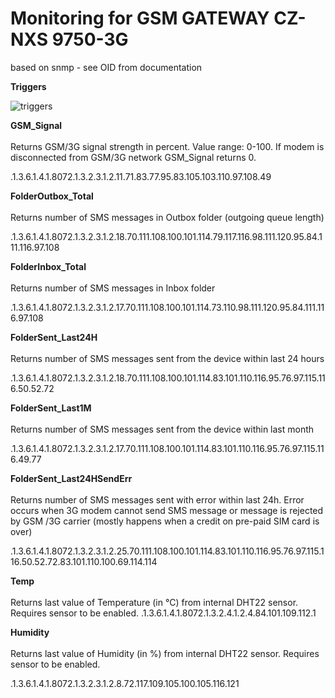 # Monitoring for GSM GATEWAY CZ-NXS 9750-3G

based on snmp - see OID from documentation

**Triggers**

![triggers](https://user-images.githubusercontent.com/52492965/62545415-f26bcb80-b861-11e9-980e-3077c5c2a283.PNG)


**GSM_Signal** \
\
Returns GSM/3G signal strength in percent. Value range: 0-100. If modem is disconnected from GSM/3G network GSM_Signal returns 0.

.1.3.6.1.4.1.8072.1.3.2.3.1.2.11.71.83.77.95.83.105.103.110.97.108.49

**FolderOutbox_Total** \
\
Returns number of SMS messages in Outbox folder (outgoing queue length)

.1.3.6.1.4.1.8072.1.3.2.3.1.2.18.70.111.108.100.101.114.79.117.116.98.111.120.95.84.111.116.97.108 

**FolderInbox_Total** \
\
Returns number of SMS messages in Inbox folder 

.1.3.6.1.4.1.8072.1.3.2.3.1.2.17.70.111.108.100.101.114.73.110.98.111.120.95.84.111.116.97.108

**FolderSent_Last24H** \
\
Returns number of SMS messages sent from the device within last 24 hours

.1.3.6.1.4.1.8072.1.3.2.3.1.2.18.70.111.108.100.101.114.83.101.110.116.95.76.97.115.116.50.52.72 

**FolderSent_Last1M** \
\
Returns number of SMS messages sent from the device within last month 

.1.3.6.1.4.1.8072.1.3.2.3.1.2.17.70.111.108.100.101.114.83.101.110.116.95.76.97.115.116.49.77

**FolderSent_Last24HSendErr** \
\
Returns number of SMS messages sent with error within last 24h. Error occurs when 3G modem cannot send SMS message or message is rejected by GSM /3G carrier (mostly happens when a credit on pre-paid SIM card is over)

.1.3.6.1.4.1.8072.1.3.2.3.1.2.25.70.111.108.100.101.114.83.101.110.116.95.76.97.115.116.50.52.72.83.101.110.100.69.114.114

**Temp**\
\
Returns last value of Temperature (in °C) from internal DHT22 sensor. Requires sensor to be enabled.
.1.3.6.1.4.1.8072.1.3.2.4.1.2.4.84.101.109.112.1

**Humidity** \
\
Returns last value of Humidity (in %) from internal DHT22 sensor. Requires sensor to be enabled.

.1.3.6.1.4.1.8072.1.3.2.3.1.2.8.72.117.109.105.100.105.116.121
